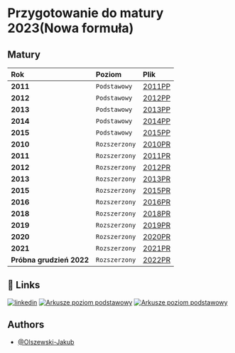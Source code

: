 
# Przygotowanie do matury 2023(Nowa formuła)



## Matury

| Rok | Poziom     | Plik                |
| :-------- | :------- | :------------------------- |
| **2011** | `Podstawowy` | [2011PP](https://github.com/Olszewski-Jakub/Matury/tree/master/MATURY/2011PP) |
| **2012** | `Podstawowy` | [2012PP](https://github.com/Olszewski-Jakub/Matury/tree/master/MATURY/2012PP) |
| **2013** | `Podstawowy` | [2013PP](https://github.com/Olszewski-Jakub/Matury/tree/master/MATURY/2013PP) |
| **2014** | `Podstawowy` | [2014PP](https://github.com/Olszewski-Jakub/Matury/tree/master/MATURY/2014PP) |
| **2015** | `Podstawowy` | [2015PP](https://github.com/Olszewski-Jakub/Matury/tree/master/MATURY/2015PP) |
| **2010** | `Rozszerzony` | [2010PR](https://github.com/Olszewski-Jakub/Matury/tree/master/MATURY/2010PR) |
| **2011** | `Rozszerzony` | [2011PR](https://github.com/Olszewski-Jakub/Matury/tree/master/MATURY/2011PR) |
| **2012** | `Rozszerzony` | [2012PR](https://github.com/Olszewski-Jakub/Matury/tree/master/MATURY/2012PR) |
| **2013** | `Rozszerzony` | [2013PR](https://github.com/Olszewski-Jakub/Matury/tree/master/MATURY/2013PR) |
| **2015** | `Rozszerzony` | [2015PR](https://github.com/Olszewski-Jakub/Matury/tree/master/MATURY/2015PR) |
| **2016** | `Rozszerzony` | [2016PR](https://github.com/Olszewski-Jakub/Matury/tree/master/MATURY/2016PR) |
| **2018** | `Rozszerzony` | [2018PR](https://github.com/Olszewski-Jakub/Matury/tree/master/MATURY/2018PR) |
| **2019** | `Rozszerzony` | [2019PR](https://github.com/Olszewski-Jakub/Matury/tree/master/MATURY/2019PR) |
| **2020** | `Rozszerzony` | [2020PR](https://github.com/Olszewski-Jakub/Matury/tree/master/MATURY/2020PR) |
| **2021** | `Rozszerzony` | [2021PR](https://github.com/Olszewski-Jakub/Matury/tree/master/MATURY/2021PR) |
| **Próbna grudzień 2022** | `Rozszerzony` | [2022PR](https://github.com/Olszewski-Jakub/Matury/tree/master/MATURY/2022PR%20Grudzien) |

## 🔗 Links
[![linkedin](https://img.shields.io/badge/linkedin-0A66C2?style=for-the-badge&logo=linkedin&logoColor=white)](https://www.linkedin.com/in/jakub-olszewski-926b4b175/)
[![Arkusze poziom podstawowy](https://arkusze.pl/wp-content/uploads/2019/05/matura-podstawowa-informatyka-160x90.png)](https://arkusze.pl/informatyka-matura-poziom-podstawowy/)
[![Arkusze poziom podstawowy](https://arkusze.pl/wp-content/uploads/2019/05/matura-rozszerzona-informatyka-160x90.png)](https://arkusze.pl/informatyka-matura-poziom-rozszerzony/)


## Authors

- [@Olszewski-Jakub](https://www.github.com/Olszewski-Jakub)

